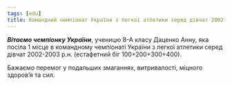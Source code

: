 ```yaml
---
tags: [edu]
title: Командний чемпіонат України з легкої атлетики серед дівчат 2002-2003 р.н.
---
```


**_Вітаємо чемпіонку України_**, ученицю 8-А класу Даценко Анну, яка посіла 1 місце в командному чемпіонаті України з легкої атлетики серед дівчат 2002-2003 р.н. (естафетний біг 100+200+300+400).

Бажаємо перемог у подальших змаганнях, витривалості, міцного здоров’я та сил.

<slideshow id="72157686870810710"></slideshow>
